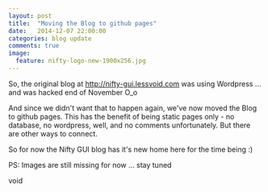 ```yaml
---
layout: post
title:  "Moving the Blog to github pages"
date:   2014-12-07 22:00:00
categories: blog update
comments: true
image:
  feature: nifty-logo-new-1900x256.jpg
---
```

So, the original blog at http://nifty-gui.lessvoid.com was using Wordpress ... and was hacked end of November O_o

And since we didn't want that to happen again, we've now moved the Blog to github pages. This has the benefit of being static pages only - no database, no wordpress, well, and no comments unfortunately. But there are other ways to connect.

So for now the Nifty GUI blog has it's new home here for the time being :)

PS: Images are still missing for now ... stay tuned

void

